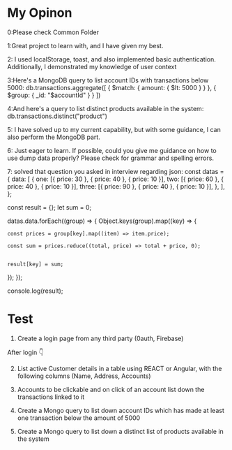 # My Opinon

0:Please check Common Folder

1:Great project to learn with, and I have given my best.

2: I used localStorage, toast, and also implemented basic authentication. Additionally, I demonstrated my knowledge of user context

3:Here's a MongoDB query to list account IDs with transactions below 5000:
db.transactions.aggregate([
{
$match: {
amount: { $lt: 5000 }
}
},
{
$group: {
_id: "$accountId"
}
}
])

4:And here's a query to list distinct products available in the system:
db.transactions.distinct("product")

5: I have solved up to my current capability, but with some guidance, I can also perform the MongoDB part.

6: Just eager to learn. If possible, could you give me guidance on how to use dump data properly? Please check for grammar and spelling errors.

7: solved that question you asked in interview regarding json:
const datas = {
data: [
{
one: [{ price: 30 }, { price: 40 }, { price: 10 }],
two: [{ price: 60 }, { price: 40 }, { price: 10 }],
three: [{ price: 90 }, { price: 40 }, { price: 10 }],
},
],
};

const result = {};
let sum = 0;

datas.data.forEach((group) => {
Object.keys(group).map((key) => {

    const prices = group[key].map((item) => item.price);

    const sum = prices.reduce((total, price) => total + price, 0);


    result[key] = sum;

});
});

console.log(result);

# Test

1. Create a login page from any third party (0auth, Firebase)

After login 👇

2.  List active Customer details in a table using REACT or Angular, with the following columns (Name, Address, Accounts)

3.  Accounts to be clickable and on click of an account list down the transactions linked to it

4.  Create a Mongo query to list down account IDs which has made at least one transaction below the amount of 5000

5.  Create a Mongo query to list down a distinct list of products available in the system
